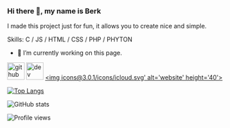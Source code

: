 ### Hi there 👋, my name is Berk 
I made this project just for fun, it allows you to create nice and simple. 

Skills: C / JS / HTML / CSS / PHP / PHYTON 

- 🔭 I’m currently working on this page. 


[<img src='https://cdn.jsdelivr.net/npm/simple-icons@3.0.1/icons/github.svg' alt='github' height='40'>](https://github.com/berkcicekk)  [<img src='https://cdn.jsdelivr.net/npm/simple-icons@3.0.1/icons/dev-dot-to.svg' alt='dev' height='40'>](https://dev.to/berkcicekk)  [<img 
icons@3.0.1/icons/icloud.svg' alt='website' height='40'>](rbcc.site)  

[![Top Langs](https://github-readme-stats.vercel.app/api/top-langs/?username=berkcicekk)](https://github.com/anuraghazra/github-readme-stats)

![GitHub stats](https://github-readme-stats.vercel.app/api?username=berkcicekk&show_icons=true)  

![Profile views](https://gpvc.arturio.dev/berkcicekk)  
